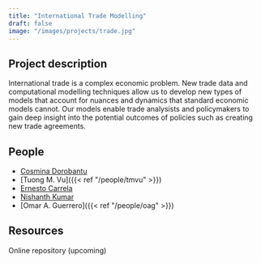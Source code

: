 ```yaml
---
title: "International Trade Modelling"
draft: false
image: "/images/projects/trade.jpg"
---
```




## Project description

International trade is a complex economic problem.
New trade data and computational modelling techniques allow us to develop new types of models that account for nuances and dynamics that standard economic models cannot.
Our models enable trade analysists and policymakers to gain deep insight into the potential outcomes of policies such as creating new trade agreements.



## People

* [Cosmina Dorobantu](https://www.turing.ac.uk/people/researchers/cosmina-dorobantu) 
* [Tuong M. Vu]({{< ref "/people/tmvu" >}}) 
* [Ernesto Carrela](https://www.norceresearch.no/en/persons/ernesto-carrella/29950594) 
* [Nishanth Kumar](https://www.turing.ac.uk/people/researchers/nishanth-kumar) 
* [Omar A. Guerrero]({{< ref "/people/oag" >}}) 



## Resources

Online repository (upcoming)

